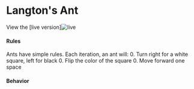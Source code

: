# Langton's Ant

View the [live version]![live]

#### Rules

Ants have simple rules. Each iteration, an ant will:
  0. Turn right for a white square, left for black
  0. Flip the color of the square
  0. Move forward one space

#### Behavior

[live]: https://ryanrhall.github.io/langtons-ant/
